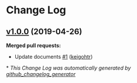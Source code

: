# Change Log

## [v1.0.0](https://github.com/rekcurd/rekcurd-client-example/tree/v1.0.0) (2019-04-26)
**Merged pull requests:**

- Update documents [\#1](https://github.com/rekcurd/rekcurd-client-example/pull/1) ([keigohtr](https://github.com/keigohtr))



\* *This Change Log was automatically generated by [github_changelog_generator](https://github.com/skywinder/Github-Changelog-Generator)*